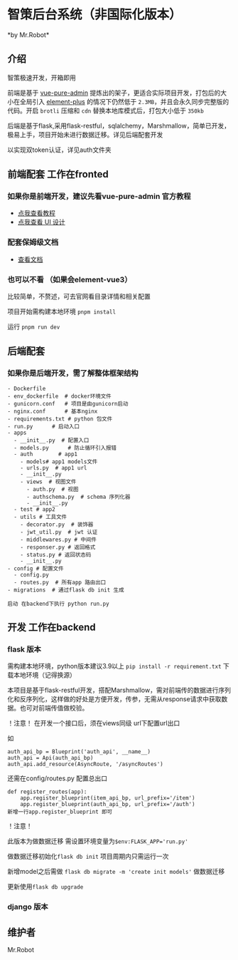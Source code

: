 <h1>智策后台系统（非国际化版本）</h1>
*by Mr.Robot*

## 介绍

智策极速开发，开箱即用

前端是基于 [vue-pure-admin](https://github.com/pure-admin/vue-pure-admin) 提炼出的架子，更适合实际项目开发，打包后的大小在全局引入 [element-plus](https://element-plus.org) 的情况下仍然低于 `2.3MB`，并且会永久同步完整版的代码。开启 `brotli` 压缩和 `cdn` 替换本地库模式后，打包大小低于 `350kb`

后端是基于flask,采用flask-restful，sqlalchemy，Marshmallow，简单已开发，极易上手，项目开始未进行数据迁移。详见后端配套开发

以实现双token认证，详见auth文件夹


## 前端配套  工作在fronted
### 如果你是前端开发，建议先看vue-pure-admin 官方教程
- [点我查看教程](https://www.bilibili.com/video/BV1kg411v7QT)
- [点我查看 UI 设计](https://www.bilibili.com/video/BV17g411T7rq)

### 配套保姆级文档

- [查看文档](https://yiming_chang.gitee.io/pure-admin-doc)

### 也可以不看 （如果会element-vue3）

比较简单，不赘述，可去官网看目录详情和相关配置

项目开始需构建本地环境
`pnpm install`

运行
`pnpm run dev`
## 后端配套
### 如果你是后端开发，需了解整体框架结构
```- docker-compose.yml  #docker-compose 运行文件
- Dockerfile   
- env_dockerfile  # docker环境文件
- gunicorn.conf   # 项目是由gunicorn启动
- nginx.conf      # 基本nginx
- requirements.txt # python 包文件
- run.py      # 启动入口
- apps
  - __init__.py  # 配置入口
  - models.py      # 防止循环引入报错
  - auth        # app1
    - models# app1 models文件
    - urls.py  # app1 url
    - __init__.py
    - views  # 视图文件
      - auth.py  # 视图
      - authschema.py  # schema 序列化器
      - __init__.py
  - test # app2
  - utils # 工具文件
    - decorator.py  # 装饰器
    - jwt_util.py  # jwt 认证
    - middlewares.py # 中间件
    - responser.py # 返回格式
    - status.py # 返回状态码
    - __init__.py
- config # 配置文件
  - config.py
  - routes.py  # 所有app 路由出口
- migrations  # 通过flask db init 生成
```
`启动 在backend下执行 python run.py`

## 开发 工作在backend
### flask 版本
需构建本地环境，python版本建议3.9以上
`pip install -r requirement.txt` 下载本地环境（记得换源）

本项目是基于flask-restful开发，搭配Marshmallow，需对前端传的数据进行序列化和反序列化，这样做的好处是方便开发，传参，无需从response请求中获取数据。也可对前端传值做校验。

！注意！
在开发一个接口后，须在views同级 url下配置url出口

如

```
auth_api_bp = Blueprint('auth_api', __name__)
auth_api = Api(auth_api_bp)
auth_api.add_resource(AsyncRoute, '/asyncRoutes')
```

还需在config/routes.py 配置总出口

```angular2html
def register_routes(app):
    app.register_blueprint(item_api_bp, url_prefix='/item')
    app.register_blueprint(auth_api_bp, url_prefix='/auth')
新增一行app.register_blueprint 即可
```

！注意！

此版本为做数据迁移
需设置环境变量为`$env:FLASK_APP='run.py'`

做数据迁移初始化`flask db init` 项目周期内只需运行一次

新增model之后需做 `flask db migrate -m 'create init models'` 做数据迁移

更新使用`flask db upgrade`

### django 版本

## 维护者
Mr.Robot